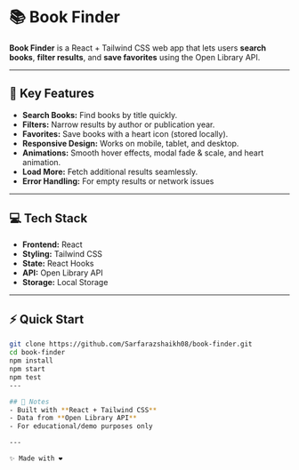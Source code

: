 # 📚 Book Finder

**Book Finder** is a React + Tailwind CSS web app that lets users **search books**, **filter results**, and **save favorites** using the Open Library API.  

---

## 🚀 Key Features

- **Search Books:** Find books by title quickly.  
- **Filters:** Narrow results by author or publication year.  
- **Favorites:** Save books with a heart icon (stored locally).  
- **Responsive Design:** Works on mobile, tablet, and desktop.  
- **Animations:** Smooth hover effects, modal fade & scale, and heart animation.  
- **Load More:** Fetch additional results seamlessly.  
- **Error Handling:** For empty results or network issues

---

## 💻 Tech Stack

- **Frontend:** React  
- **Styling:** Tailwind CSS  
- **State:** React Hooks  
- **API:** Open Library API  
- **Storage:** Local Storage  

---

## ⚡ Quick Start

```bash
git clone https://github.com/Sarfarazshaikh08/book-finder.git
cd book-finder
npm install
npm start
npm test
---

## 📖 Notes
- Built with **React + Tailwind CSS**
- Data from **Open Library API**
- For educational/demo purposes only

---

✨ Made with ❤️
